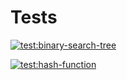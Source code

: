 # Tests

[![test:binary-search-tree](https://github.com/devw/spen/actions/workflows/bst.yml/badge.svg?branch=main)](https://github.com/devw/spen/actions/workflows/bst.yml)

[![test:hash-function](https://github.com/devw/spen/actions/workflows/hash.yml/badge.svg?branch=main)](https://github.com/devw/spen/actions/workflows/hash.yml)
